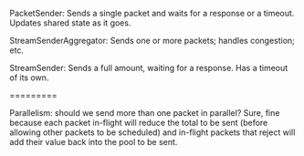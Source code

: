 PacketSender: Sends a single packet and waits for a response or a timeout. Updates shared state as it goes.

StreamSenderAggregator: Sends one or more packets; handles congestion; etc. 

StreamSender: Sends a full amount, waiting for a response. Has a timeout of its own.


=========

Parallelism: should we send more than one packet in parallel? Sure, fine because each packet in-flight will reduce the total to be sent (before allowing other packets to be scheduled) and in-flight packets that reject will add their value back into the pool to be sent.

